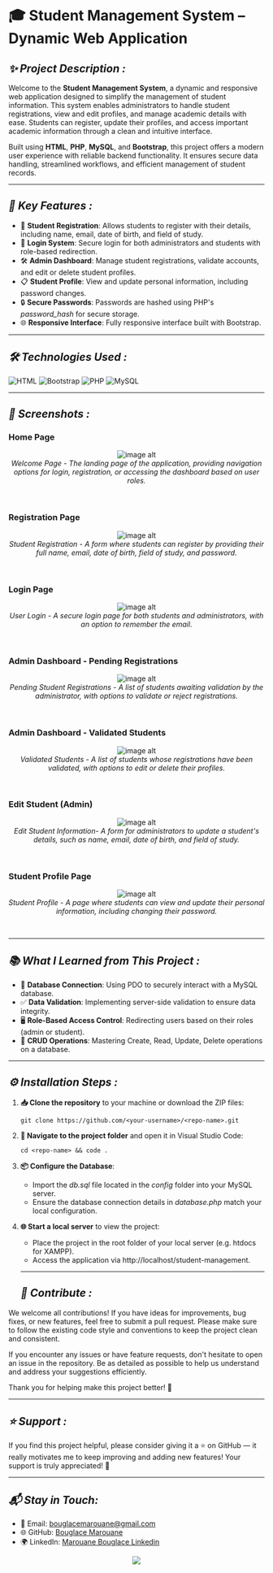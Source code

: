 # 🎓 **Student Management System – Dynamic Web Application**






## ***✨ Project Description :***

Welcome to the **Student Management System**, a dynamic and responsive web application designed to simplify the management of student information. This system enables administrators to handle student registrations, view and edit profiles, and manage academic details with ease. Students can register, update their profiles, and access important academic information through a clean and intuitive interface.

Built using **HTML**, **PHP**, **MySQL**, and **Bootstrap**, this project offers a modern user experience with reliable backend functionality. It ensures secure data handling, streamlined workflows, and efficient management of student records.


---

## ***🚀 Key Features :***

- 📝 **Student Registration**: Allows students to register with their details, including name, email, date of birth, and field of study.
- 🔑 **Login System**: Secure login for both administrators and students with role-based redirection.
- 🛠️ **Admin Dashboard**: Manage student registrations, validate accounts, and edit or delete student profiles.
- 📋 **Student Profile**: View and update personal information, including password changes.
- 🔒 **Secure Passwords**: Passwords are hashed using PHP's *password_hash* for secure storage.
- 🌐 **Responsive Interface**: Fully responsive interface built with Bootstrap.

---

## ***🛠️ Technologies Used :***

![HTML](https://img.shields.io/badge/HTML-5-orange?logo=html5&logoColor=white) ![Bootstrap](https://img.shields.io/badge/Bootstrap-5-red?logo=Bootstrap&logoColor=white) ![PHP](https://img.shields.io/badge/PHP-8.1-blue?logo=php&logoColor=white) ![MySQL](https://img.shields.io/badge/MySQL-8.0-gold?logo=mysql&logoColor=white)

---

## ***📸 Screenshots :***

### Home Page
<p align="center">
  <img src="https://github.com/BouglaceMarouane/Student-Management-System/blob/efbbaa183f052078a2f6c5dd8885242a579c9264/images/index.png" alt="image alt" />
  <br>
  <em>Welcome Page - The landing page of the application, providing navigation options for login, registration, or accessing the dashboard based on user roles.</em>
</p><br>

### Registration Page
<p align="center">
  <img src="https://github.com/BouglaceMarouane/Student-Management-System/blob/1529dd3cdc5b97bfed4af030e09317ceec232e03/images/register.png" alt="image alt"/>
  <br>
  <em>Student Registration - A form where students can register by providing their full name, email, date of birth, field of study, and password.</em>
</p><br>

### Login Page
<p align="center">
  <img src="https://github.com/BouglaceMarouane/Student-Management-System/blob/4a10aa592089f7f4e8df72452946b8af28895d43/images/login.png" alt="image alt"/>
  <br>
  <em>User Login - A secure login page for both students and administrators, with an option to remember the email.</em>
</p><br>

### Admin Dashboard - Pending Registrations
<p align="center">
  <img src="https://github.com/BouglaceMarouane/Student-Management-System/blob/a21e1d092b9f1f64fa41ce85206a96cb773b7b2d/images/admin1.png" alt="image alt"/>
  <br>
  <em>Pending Student Registrations -  A list of students awaiting validation by the administrator, with options to validate or reject registrations.</em>
</p><br>

### Admin Dashboard - Validated Students
<p align="center">
  <img src="https://github.com/BouglaceMarouane/Student-Management-System/blob/a21e1d092b9f1f64fa41ce85206a96cb773b7b2d/images/admin2.png" alt="image alt" />
  <br>
  <em>Validated Students - A list of students whose registrations have been validated, with options to edit or delete their profiles.</em>
</p><br>

### Edit Student (Admin)
<p align="center">
  <img src="https://github.com/BouglaceMarouane/Student-Management-System/blob/2bb56bc8d1394d4a9ee720b9ea46e03ee66f2f39/images/editadmin.png" alt="image alt" />
  <br>
  <em>Edit Student Information- A form for administrators to update a student's details, such as name, email, date of birth, and field of study.</em>
</p><br>

### Student Profile Page
<p align="center">
  <img src="https://github.com/BouglaceMarouane/Student-Management-System/blob/2bb56bc8d1394d4a9ee720b9ea46e03ee66f2f39/images/editetu.png" alt="image alt" />
  <br>
  <em>Student Profile - A page where students can view and update their personal information, including changing their password.</em>
</p><br>

---

## ***📚 What I Learned from This Project :***

- 🔗 **Database Connection**: Using PDO to securely interact with a MySQL database.
- ✅ **Data Validation**: Implementing server-side validation to ensure data integrity.
- 🖥️ **Role-Based Access Control**: Redirecting users based on their roles (admin or student).
- 🔄 **CRUD Operations**: Mastering Create, Read, Update, Delete operations on a database.

---

## ***⚙️ Installation Steps :***

1. **📥 Clone the repository** to your machine or download the ZIP files:
   ```
   git clone https://github.com/<your-username>/<repo-name>.git
   ```
2. **📂 Navigate to the project folder** and open it in Visual Studio Code:
   ```
   cd <repo-name> && code .
   ```

3. **📦 Configure the Database**:

    - Import the *db.sql* file located in the *config* folder into your MySQL server.
    - Ensure the database connection details in *database.php* match your local configuration.

4. **🌐 Start a local server** to view the project:

    - Place the project in the root folder of your local server (e.g. htdocs for XAMPP).
    - Access the application via http://localhost/student-management.
   
   ---

   ## ***🤝 Contribute :***

We welcome all contributions!
If you have ideas for improvements, bug fixes, or new features, feel free to submit a pull request.
Please make sure to follow the existing code style and conventions to keep the project clean and consistent.

If you encounter any issues or have feature requests, don't hesitate to open an issue in the repository.
Be as detailed as possible to help us understand and address your suggestions efficiently.

Thank you for helping make this project better! 💬

   ---

## ***⭐ Support :***

If you find this project helpful, please consider giving it a ⭐ on GitHub — it really motivates me to keep improving and adding new features!
Your support is truly appreciated! 🚀

   ---

## ***📬 Stay in Touch:***

- 📧 Email: bouglacemarouane@gmail.com  
- 🌐 GitHub: [Bouglace Marouane](https://github.com/BouglaceMarouane)
- 🌍 LinkedIn: [Marouane Bouglace Linkedin](https://www.linkedin.com/in/marouane-bouglace-68b17333b/)

<p align="center">
  <img src="https://capsule-render.vercel.app/api?type=waving&color=gradient&height=60&section=footer"/>
</p>
